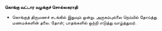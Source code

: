 **கொங்கு வட்டார வழக்குச் சொல்லகராதி**
- கொங்குத் திருமணச் சடங்கில் இதுவும் ஒன்று. அருகம்புல்லை நெய்யில் தோய்த்து மணமக்களின் தலை. தோள்; பாதங்களில் ஒற்றி எடுத்து வாழ்த்துவர்.

